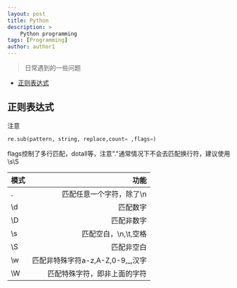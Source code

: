 ```yaml
---
layout: post
title: Python
description: >
    Python programming
tags: [Programming]
author: author1
---
```


> 日常遇到的一些问题

- [正则表达式](#head1)


## <span id="head1">正则表达式</span>

注意

```Python
re.sub(pattern, string, replace,count= ,flags=)
```

flags控制了多行匹配，dotall等，注意"."通常情况下不会去匹配换行符，建议使用\s\S

| 模式             | 功能           |
|-----------------|---------------:|
| .     | 匹配任意一个字符，除了\n    |
|\d    | 匹配数字                   |
|\D    | 匹配非数字                 |
|\s    | 匹配空白，\n,\t,空格        |
|\S    | 匹配非空白                 |
|\w    | 匹配非特殊字符a-z,A-Z,0-9,_,汉字   |
|\W    | 匹配特殊字符，即非上面的字符  |


